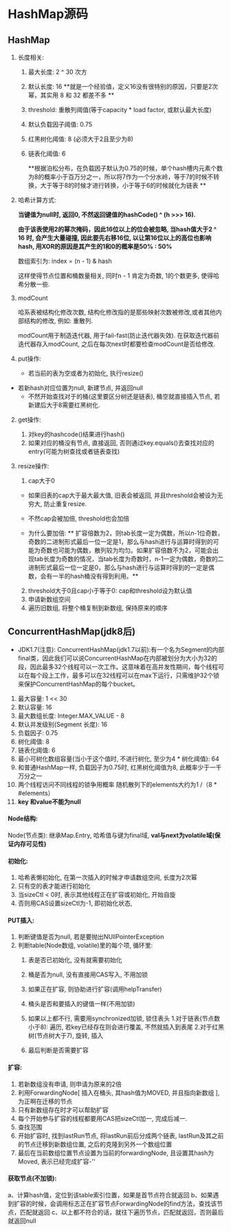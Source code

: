 # HashMap源码

## HashMap

1. 长度相关:

   1. 最大长度: 2 ^ 30 次方

   2. 默认长度: 16 **就是一个经验值，定义16没有很特别的原因，只要是2次幂，其实用 8 和 32 都差不多 **

   3. threshold: 重散列阈值(等于capacity * load factor, 或默认最大长度)

   4. 默认负载因子阈值: 0.75  

   5. 红黑树化阈值: 8 (必须大于2且至少为8)

   6. 链表化阈值: 6

      **根据泊松分布，在负载因子默认为0.75的时候，单个hash槽内元素个数为8的概率小于百万分之一，所以将7作为一个分水岭，等于7的时候不转换，大于等于8的时候才进行转换，小于等于6的时候就化为链表 **

2. 哈希计算方式:

   **当键值为null时, 返回0, 不然返回键值的hashCode() ^ (h >>> 16).**

   **由于该表使用2的幂次掩码，因此16位以上的位会被忽略, 当hash值大于2 ^ 16 时, 会产生大量碰撞, 因此要先右移16位, 以让第16位以上的高位也影响hash, 用XOR的原因是其产生的1和0的概率是50% : 50%**

   

   数组索引为: index = (n - 1) & hash

   这样使得节点位置和桶数量相关, 同时n - 1 肯定为奇数, 1的个数更多, 使得哈希分散一些.

   

3. modCount

   哈系表被结构化修改次数, 结构化修改指的是那些映射次数被修改,或者其他内部结构的修改, 例如: 重散列.

   modCount用于制造迭代器, 用于fail-fast(防止迭代器失效). 在获取迭代器前迭代器存入modCount, 之后在每次next时都要检查modCount是否给修改.



1. put操作:

   - 若当前的表为空或者为初始化, 执行resize()
- 若新hash对应位置为null, 新建节点, 并返回null
   - 不然开始查找对于的桶(这里要区分树还是链表), 桶空就直接插入节点, 若新建后大于8需要红黑树化.

2. get操作:

   1. 对key的hashcode()结果进行hash()
   2. 如果对应的桶没有节点, 直接返回, 否则通过key.equals()去查找对应的entry(可能为树查找或者链表查找)

3. resize操作:

   1. cap大于0

   - 如果旧表的cap大于最大最大值, 旧表会被返回, 并且threshold会被设为无穷大, 防止重复resize.

   - 不然cap会被加倍, threshold也会加倍

   - 为什么要加倍: ** 扩容倍数为2，则tab长度一定为偶数，所以n-1位奇数，奇数的二进制形式最后一位一定是1，那么与hash进行与运算时得到的可能为奇数也可能为偶数，散列较为均匀。如果扩容倍数不为2，可能会出现tab长度为奇数的情况，当tab长度为奇数时，n-1一定为偶数，奇数的二进制形式最后一位一定是0，那么与hash进行与运算时得到的一定是偶数，会有一半的hash桶没有得到利用。**

   2. threshold大于0且cap小于等于0: cap和threshold设为默认值
   3. 申请新数组空间
   4. 遍历旧数组, 将整个桶复制到新数组, 保持原来的顺序



## ConcurrentHashMap(jdk8后)

- JDK1.7(注意): ConcurrentHashMap(jdk1.7以前):有一个名为Segment的内部final类，因此我们可以说ConcurrentHashMap在内部被划分为大小为32的段，因此最多32个线程可以一次工作。这意味着在高并发性期间，每个线程可以在每个段上工作，最多可以在32线程可以在max下运行，只需维护32个锁来保护ConcurrentHashMap的每个bucket。

1. 最大容量: 1 << 30
2. 默认容量: 16
3. 最大数组长度: Integer.MAX_VALUE - 8
4. 默认并发级别(Segment 长度): 16
5. 负载因子: 0.75
6. 树化阈值: 8
7. 链表化阈值: 6
8. 最小可树化数组容量(当小于这个值时, 不进行树化, 至少为4 * 树化阈值): 64 
9. 和普通HashMap一样, 负载因子为0.75时, 红黑树化阈值为8, 此概率少于一千万分之一
10. 两个线程访问不同线程的锁争用概率
    随机散列下的elements大约为1 /（8 * #elements）
11. **key 和value不能为null**

#### Node结构:

Node(节点类): 继承Map.Entry, 哈希值与键为final域, **val与next为volatile域(保证内存可见性)**

#### 初始化:
1. 哈希表懒初始化, 在第一次插入的时候才申请数组空间, 长度为2次幂
2. 只有空的表才能进行初始化
3. 当sizeCtl < 0时, 表示其他线程正在扩容或初始化, 开始自旋
4. 否则用CAS设置sizeCtl为-1, 即初始化状态,

#### PUT插入:
1. 判断键值是否为null, 若是要抛出NUllPointerException
2. 判断table(Node数组, volatile)里的每个项, 循环里:
    1. 表是否已初始化, 没有就需要初始化
    2. 桶是否为null, 没有直接用CAS写入, 不用加锁
    3. 如果正在扩容, 则协助进行扩容(调用helpTransfer)
    4. 桶头是否和要插入的键值一样(不用加锁)
    5. 如果以上都不行, 需要用synchronized加锁, 锁住表头
        1.对于链表(节点数小于8):  遍历, 若key已经存在则会进行覆盖, 不然就插入到表尾
        2.对于红黑树(节点树大于7), 旋转, 插入

    6. 最后判断是否需要扩容

#### 扩容:
1. 若新数组没有申请, 则申请为原来的2倍
2. 利用ForwardingNode[ 插入在桶头, 其hash值为MOVED, 并且指向新数组 ], 为正啊在迁移的节点
3. 只有新数组存在时才可以帮助扩容
4. 每个开始参与扩容的线程都要用CAS把sizeCtl加一, 完成后减一.
5. 查找范围
6. 开始扩容时, 找到lastRun节点, 将lastRun前后分成两个链表, lastRun及其之前的节点迁移到新数组位置, 之后的克隆到另外一个数组位置 
7. 最后在当前数组位置节点设置为当前的forwardingNode, 且设置其hash为Moved, 表示已经完成扩容-''


#### 获取节点(不加锁):
a、计算hash值，定位到该table索引位置，如果是首节点符合就返回
		b、如果遇到扩容的时候，会调用标志正在扩容节点ForwardingNode的find方法，查找该节点，匹配就返回
		c、以上都不符合的话，就往下遍历节点，匹配就返回，否则最后就返回null


